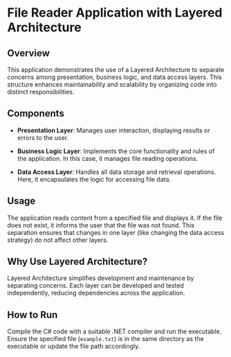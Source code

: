# File Reader Application with Layered Architecture

## Overview

This application demonstrates the use of a Layered Architecture to separate concerns among presentation, business logic, and data access layers. This structure enhances maintainability and scalability by organizing code into distinct responsibilities.

## Components

- **Presentation Layer**: Manages user interaction, displaying results or errors to the user.

- **Business Logic Layer**: Implements the core functionality and rules of the application. In this case, it manages file reading operations.

- **Data Access Layer**: Handles all data storage and retrieval operations. Here, it encapsulates the logic for accessing file data.

## Usage

The application reads content from a specified file and displays it. If the file does not exist, it informs the user that the file was not found. This separation ensures that changes in one layer (like changing the data access strategy) do not affect other layers.

## Why Use Layered Architecture?

Layered Architecture simplifies development and maintenance by separating concerns. Each layer can be developed and tested independently, reducing dependencies across the application.

## How to Run

Compile the C# code with a suitable .NET compiler and run the executable. Ensure the specified file (`example.txt`) is in the same directory as the executable or update the file path accordingly.

